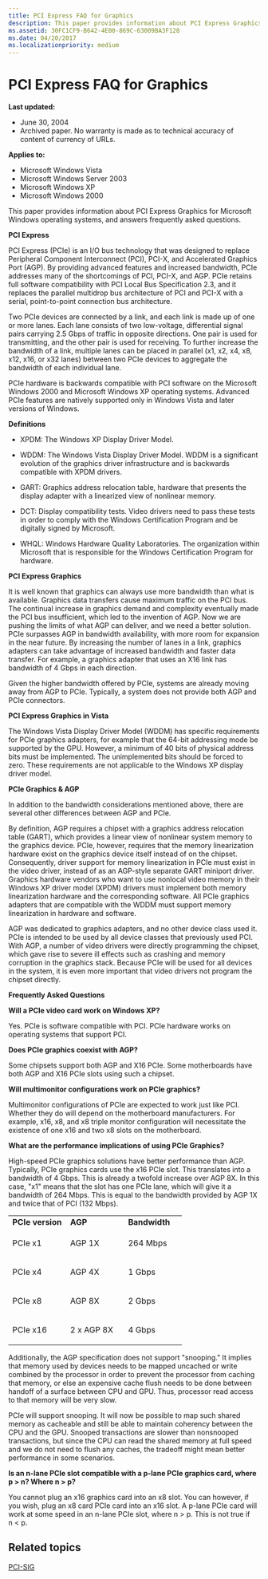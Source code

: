 ```yaml
---
title: PCI Express FAQ for Graphics
description: This paper provides information about PCI Express Graphics for Microsoft Windows operating systems, and answers frequently asked questions.
ms.assetid: 30FC1CF9-B642-4E00-869C-63009BA3F128
ms.date: 04/20/2017
ms.localizationpriority: medium
---
```


# PCI Express FAQ for Graphics


**Last updated:**

-   June 30, 2004
-   Archived paper. No warranty is made as to technical accuracy of content of currency of URLs.

**Applies to:**

-   Microsoft Windows Vista
-   Microsoft Windows Server 2003
-   Microsoft Windows XP
-   Microsoft Windows 2000

This paper provides information about PCI Express Graphics for Microsoft Windows operating systems, and answers frequently asked questions.

**PCI Express**

PCI Express (PCIe) is an I/O bus technology that was designed to replace Peripheral Component Interconnect (PCI), PCI-X, and Accelerated Graphics Port (AGP). By providing advanced features and increased bandwidth, PCIe addresses many of the shortcomings of PCI, PCI-X, and AGP. PCIe retains full software compatibility with PCI Local Bus Specification 2.3, and it replaces the parallel multidrop bus architecture of PCI and PCI-X with a serial, point-to-point connection bus architecture.

Two PCIe devices are connected by a link, and each link is made up of one or more lanes. Each lane consists of two low-voltage, differential signal pairs carrying 2.5 Gbps of traffic in opposite directions. One pair is used for transmitting, and the other pair is used for receiving. To further increase the bandwidth of a link, multiple lanes can be placed in parallel (x1, x2, x4, x8, x12, x16, or x32 lanes) between two PCIe devices to aggregate the bandwidth of each individual lane.

PCIe hardware is backwards compatible with PCI software on the Microsoft Windows 2000 and Microsoft Windows XP operating systems. Advanced PCIe features are natively supported only in Windows Vista and later versions of Windows.

**Definitions**

-   XPDM: The Windows XP Display Driver Model.

-   WDDM: The Windows Vista Display Driver Model. WDDM is a significant evolution of the graphics driver infrastructure and is backwards compatible with XPDM drivers.

-   GART: Graphics address relocation table, hardware that presents the display adapter with a linearized view of nonlinear memory.

-   DCT: Display compatibility tests. Video drivers need to pass these tests in order to comply with the Windows Certification Program and be digitally signed by Microsoft.

-   WHQL: Windows Hardware Quality Laboratories. The organization within Microsoft that is responsible for the Windows Certification Program for hardware.

 

**PCI Express Graphics**

It is well known that graphics can always use more bandwidth than what is available. Graphics data transfers cause maximum traffic on the PCI bus. The continual increase in graphics demand and complexity eventually made the PCI bus insufficient, which led to the invention of AGP. Now we are pushing the limits of what AGP can deliver, and we need a better solution. PCIe surpasses AGP in bandwidth availability, with more room for expansion in the near future. By increasing the number of lanes in a link, graphics adapters can take advantage of increased bandwidth and faster data transfer. For example, a graphics adapter that uses an X16 link has bandwidth of 4 Gbps in each direction.

Given the higher bandwidth offered by PCIe, systems are already moving away from AGP to PCIe. Typically, a system does not provide both AGP and PCIe connectors.

**PCI Express Graphics in Vista**

The Windows Vista Display Driver Model (WDDM) has specific requirements for PCIe graphics adapters, for example that the 64-bit addressing mode be supported by the GPU. However, a minimum of 40 bits of physical address bits must be implemented. The unimplemented bits should be forced to zero. These requirements are not applicable to the Windows XP display driver model.

**PCIe Graphics & AGP**

In addition to the bandwidth considerations mentioned above, there are several other differences between AGP and PCIe.

By definition, AGP requires a chipset with a graphics address relocation table (GART), which provides a linear view of nonlinear system memory to the graphics device. PCIe, however, requires that the memory linearization hardware exist on the graphics device itself instead of on the chipset. Consequently, driver support for memory linearization in PCIe must exist in the video driver, instead of as an AGP-style separate GART miniport driver. Graphics hardware vendors who want to use nonlocal video memory in their Windows XP driver model (XPDM) drivers must implement both memory linearization hardware and the corresponding software. All PCIe graphics adapters that are compatible with the WDDM must support memory linearization in hardware and software.

AGP was dedicated to graphics adapters, and no other device class used it. PCIe is intended to be used by all device classes that previously used PCI. With AGP, a number of video drivers were directly programming the chipset, which gave rise to severe ill effects such as crashing and memory corruption in the graphics stack. Because PCIe will be used for all devices in the system, it is even more important that video drivers not program the chipset directly.

 

**Frequently Asked Questions**

**Will a PCIe video card work on Windows XP?**

Yes. PCIe is software compatible with PCI. PCIe hardware works on operating systems that support PCI.

**Does PCIe graphics coexist with AGP?**

Some chipsets support both AGP and X16 PCIe. Some motherboards have both AGP and X16 PCIe slots using such a chipset.

**Will multimonitor configurations work on PCIe graphics?**

Multimonitor configurations of PCIe are expected to work just like PCI. Whether they do will depend on the motherboard manufacturers. For example, x16, x8, and x8 triple monitor configuration will necessitate the existence of one x16 and two x8 slots on the motherboard.

**What are the performance implications of using PCIe Graphics?**

High-speed PCIe graphics solutions have better performance than AGP. Typically, PCIe graphics cards use the x16 PCIe slot. This translates into a bandwidth of 4 Gbps. This is already a twofold increase over AGP 8X. In this case, "x1" means that the slot has one PCIe lane, which will give it a bandwidth of 264 Mbps. This is equal to the bandwidth provided by AGP 1X and twice that of PCI (132 Mbps).

<table>
<colgroup>
<col width="33%" />
<col width="33%" />
<col width="33%" />
</colgroup>
<tbody>
<tr class="odd">
<td><strong>PCIe version</strong></td>
<td><strong>AGP</strong></td>
<td><strong>Bandwidth</strong></td>
</tr>
<tr class="even">
<td><p>PCIe x1</p></td>
<td><p>AGP 1X</p></td>
<td><p>264 Mbps</p></td>
</tr>
<tr class="odd">
<td><p>PCIe x4</p></td>
<td><p>AGP 4X</p></td>
<td><p>1 Gbps</p></td>
</tr>
<tr class="even">
<td><p>PCIe x8</p></td>
<td><p>AGP 8X</p></td>
<td><p>2 Gbps</p></td>
</tr>
<tr class="odd">
<td><p>PCIe x16</p></td>
<td><p>2 x AGP 8X</p></td>
<td><p>4 Gbps</p></td>
</tr>
</tbody>
</table>

 

Additionally, the AGP specification does not support "snooping." It implies that memory used by devices needs to be mapped uncached or write combined by the processor in order to prevent the processor from caching that memory, or else an expensive cache flush needs to be done between handoff of a surface between CPU and GPU. Thus, processor read access to that memory will be very slow.

PCIe will support snooping. It will now be possible to map such shared memory as cacheable and still be able to maintain coherency between the CPU and the GPU. Snooped transactions are slower than nonsnooped transactions, but since the CPU can read the shared memory at full speed and we do not need to flush any caches, the tradeoff might mean better performance in some scenarios.

**Is an n-lane PCIe slot compatible with a p-lane PCIe graphics card, where p &gt; n? Where n &gt; p?**

You cannot plug an x16 graphics card into an x8 slot. You can however, if you wish, plug an x8 card PCIe card into an x16 slot. A p-lane PCIe card will work at some speed in an n-lane PCIe slot, where n &gt; p. This is not true if n &lt; p.

## Related topics
[PCI-SIG](http://pcisig.com/)  




